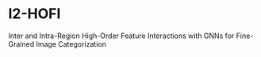# I2-HOFI
Inter and Intra-Region High-Order Feature Interactions with GNNs for Fine-Grained Image Categorization
